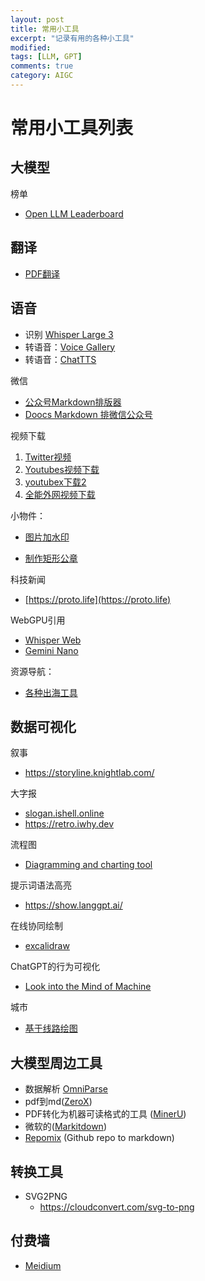 ```yaml
---
layout: post
title: 常用小工具
excerpt: "记录有用的各种小工具"
modified: 
tags: [LLM, GPT]
comments: true
category: AIGC
---
```



# 常用小工具列表

## 大模型

榜单

- [Open LLM Leaderboard](https://huggingface.co/spaces/open-llm-leaderboard/open_llm_leaderboard)



## 翻译

- [PDF翻译](https://pdf2zh.com)

## 语音

- 识别 [Whisper Large 3](https://huggingface.co/spaces/hf-audio/whisper-large-v3)
- 转语音：[Voice Gallery](https://speech.azure.cn/portal/voicegallery)
- 转语音：[ChatTTS](https://chattts.com)



微信

- [公众号Markdown排版器](https://quail.ink/tools/markdown-to-wx/)
- [Doocs Markdown 排微信公众号](https://doocs.github.io/md/)

视频下载

1. [Twitter视频](https://twittervideodownloader.com)
2. [Youtubes视频下载](https://addyoutube.com)
3. [youtubex下载2](https://www.y2mate.com/youtube/Q_EYoV1kZWk)
4. [全能外网视频下载](https://cobalt.tools)



小物件：

- [图片加水印](http://watermark.dxcweb.com)

- [制作矩形公章](http://seal.skyfont.com/rect/)



科技新闻

- [https://proto.life](https://proto.life)

  

WebGPU引用

- [Whisper Web](https://huggingface.co/spaces/Xenova/whisper-web)
- [Gemini Nano](https://kharms.ai/nano)

资源导航：

- [各种出海工具](https://indiehackertools.net)

## 数据可视化

叙事

- https://storyline.knightlab.com/

大字报

- [slogan.ishell.online](https://t.co/ZMV42ysZfR) 
- https://retro.iwhy.dev

流程图

- [Diagramming and charting tool](https://www.mermaidchart.com/landing)

提示词语法高亮

- https://show.langgpt.ai/

在线协同绘制

- [excalidraw](https://excalidraw.com)

ChatGPT的行为可视化

- [Look into the Mind of Machine](https://moebio.com/mind/)

城市

- [基于线路绘图](https://anvaka.github.io/city-roads/)



## 大模型周边工具

- 数据解析 [OmniParse](https://docs.cognitivelab.in)
- pdf到md([ZeroX](https://github.com/getomni-ai/zerox))
- PDF转化为机器可读格式的工具 ([MinerU](https://github.com/opendatalab/MinerU/blob/master/README_zh-CN.md))
- 微软的([Markitdown](https://github.com/microsoft/markitdown))
- [Repomix](https://repomix.com) (Github repo to markdown)



## 转换工具

- SVG2PNG
  - https://cloudconvert.com/svg-to-png



## 付费墙

- [Meidium](https://freedium.cfd/)